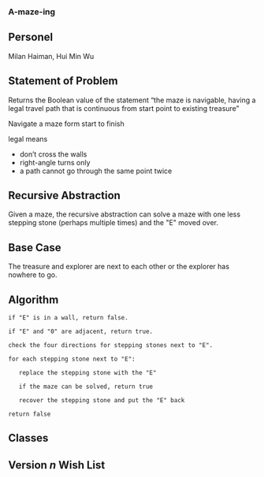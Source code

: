 ### A-maze-ing
## Personel
Milan Haiman, Hui Min Wu
## Statement of Problem
Returns the Boolean value of the statement “the maze is navigable, having a legal travel path that is continuous from start point to existing treasure”

Navigate a maze form start to finish

legal means
- don’t cross the walls
- right-angle turns only
- a path cannot go through the same point twice
## Recursive Abstraction
Given a maze, the recursive abstraction can solve a maze with one less stepping stone (perhaps multiple times) and the "E" moved over.
## Base Case
The treasure and explorer are next to each other or the explorer has nowhere to go.
## Algorithm
```
if "E" is in a wall, return false.

if "E" and "0" are adjacent, return true.

check the four directions for stepping stones next to "E".

for each stepping stone next to "E":
  
   replace the stepping stone with the "E"
  
   if the maze can be solved, return true
  
   recover the stepping stone and put the "E" back

return false
```

## Classes
## Version *n* Wish List
